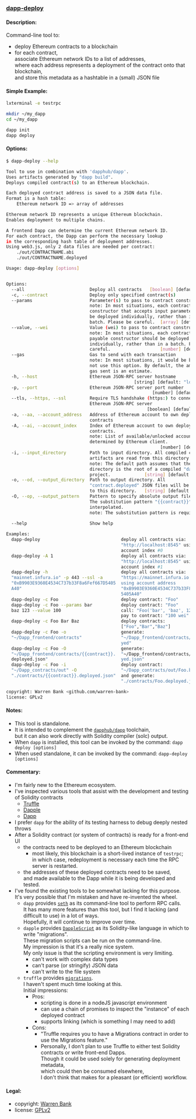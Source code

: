 ### [dapp-deploy](https://github.com/warren-bank/dapp-deploy)

#### Description:

Command-line tool to:
* deploy Ethereum contracts to a blockchain
* for each contract,<br>
  associate Ethereum network IDs to a list of addresses,<br>
  where each address represents a deployment of the contract onto that blockchain,<br>
  and store this metadata as a hashtable in a (small) JSON file

#### Simple Example:

```bash
lxterminal -e testrpc

mkdir ~/my_dapp
cd ~/my_dapp

dapp init
dapp deploy
```

#### Options:

```bash
$ dapp-deploy --help

Tool to use in combination with 'dapphub/dapp'.
Uses artifacts generated by "dapp build".
Deploys compiled contract(s) to an Ethereum blockchain.

Each deployed contract address is saved to a JSON data file.
Format is a hash table:
    Ethereum network ID => array of addresses

Ethereum network ID represents a unique Ethereum blockchain.
Enables deployment to multiple chains.

A frontend Dapp can determine the current Ethereum network ID.
For each contract, the Dapp can perform the necessary lookup
in the corresponding hash table of deployment addresses.
Using web3.js, only 2 data files are needed per contract:
    ./out/CONTRACTNAME.abi
    ./out/CONTRACTNAME.deployed

Usage: dapp-deploy [options]


Options:
  --all                         Deploy all contracts   [boolean] [default: true]
  -c, --contract                Deploy only specified contract(s)        [array]
  --params                      Parameter(s) to pass to contract constructor(s)
                                note: In most situations, each contract having a
                                constructor that accepts input parameters should
                                be deployed individually, rather than in a
                                batch. Please be careful.  [array] [default: []]
  --value, --wei                Value (wei) to pass to contract constructor(s)
                                note: In most situations, each contract having a
                                payable constructor should be deployed
                                individually, rather than in a batch. Please be
                                careful.                   [number] [default: 0]
  --gas                         Gas to send with each transaction
                                note: In most situations, it would be better to
                                not use this option. By default, the amount of
                                gas sent is an estimate.                [number]
  -h, --host                    Ethereum JSON-RPC server hostname
                                                 [string] [default: "localhost"]
  -p, --port                    Ethereum JSON-RPC server port number
                                                        [number] [default: 8545]
  --tls, --https, --ssl         Require TLS handshake (https:) to connect to
                                Ethereum JSON-RPC server
                                                      [boolean] [default: false]
  -a, --aa, --account_address   Address of Ethereum account to own deployed
                                contracts                               [string]
  -A, --ai, --account_index     Index of Ethereum account to own deployed
                                contracts.
                                note: List of available/unlocked accounts is
                                determined by Ethereum client.
                                                           [number] [default: 0]
  -i, --input_directory         Path to input directory. All compiled contract
                                artifacts are read from this directory.
                                note: The default path assumes that the current
                                directory is the root of a compiled "dapp"
                                project.             [string] [default: "./out"]
  -o, --od, --output_directory  Path to output directory. All
                                "contract.deployed" JSON files will be written
                                to this directory.   [string] [default: "./out"]
  -O, --op, --output_pattern    Pattern to specify absolute output file path.
                                The substitution pattern "{{contract}}" will be
                                interpolated.
                                note: The substitution pattern is required.
                                                                        [string]
  --help                        Show help                              [boolean]

Examples:
  dapp-deploy                               deploy all contracts via:
                                            "http://localhost:8545" using
                                            account index #0
  dapp-deploy -A 1                          deploy all contracts via:
                                            "http://localhost:8545" using
                                            account index #1
  dapp-deploy -h                            deploy all contracts via:
  "mainnet.infura.io" -p 443 --ssl -a       "https://mainnet.infura.io:443"
  "0xB9903E9360E4534C737b33F8a6Fef667D5405  using account address
  A40"                                      "0xB9903E9360E4534C737b33F8a6Fef667D
                                            5405A40"
  dapp-deploy -c Foo                        deploy contract: "Foo"
  dapp-deploy -c Foo --params bar           deploy contract: "Foo"
  baz 123 --value 100                       call: "Foo('bar', 'baz', 123)"
                                            pay to contract: "100 wei"
  dapp-deploy -c Foo Bar Baz                deploy contracts:
                                            ["Foo","Bar","Baz"]
  dapp-deploy -c Foo -o                     generate:
  "~/Dapp_frontend/contracts"               "~/Dapp_frontend/contracts/Foo.deplo
                                            yed"
  dapp-deploy -c Foo -O                     generate:
  "~/Dapp_frontend/contracts/{{contract}}.  "~/Dapp_frontend/contracts/Foo.deplo
  deployed.json"                            yed.json"
  dapp-deploy -c Foo -i                     deploy contract:
  "~/Dapp_contracts/out" -O                 "~/Dapp_contracts/out/Foo.bin"
  "./contracts/{{contract}}.deployed.json"  and generate:
                                            "./contracts/Foo.deployed.json"

copyright: Warren Bank <github.com/warren-bank>
license: GPLv2
```

#### Notes:

* This tool is standalone.
* It is intended to complement the [`dapphub/dapp`](https://github.com/dapphub/dapp) toolchain,<br>
  but it can also work directly with Solidity compiler (solc) output.
* When `dapp` is installed, this tool can be invoked by the command: `dapp deploy [options]`
* When used standalone, it can be invoked by the command: `dapp-deploy [options]`

#### Commentary:

* I'm fairly new to the Ethereum ecosystem.
* I've inspected various tools that assist with the development and testing of Solidity contracts
  * [Truffle](https://github.com/trufflesuite/truffle)
  * [Dapple](https://github.com/dapphub/dapple)
  * [Dapp](https://github.com/dapphub/dapp)
* I prefer `dapp` for the ability of its testing harness to debug deeply nested throws
* After a Solidity contract (or system of contracts) is ready for a front-end UI
  * the contracts need to be deployed to an Ethereum blockchain
    * most likely, this blockchain is a short-lived instance of `testrpc`;<br>
      in which case, redeployment is necessary each time the RPC server is restarted.
  * the addresses of these deployed contracts need to be saved,<br>
    and made available to the Dapp while it is being developed and tested.
* I've found the existing tools to be somewhat lacking for this purpose.<br>
  It's very possible that I'm mistaken and have re-invented the wheel.
  * `dapp` provides [`seth`](https://github.com/dapphub/seth) as its command-line tool to perform RPC calls.<br>
    It has many more features than this tool, but I find it lacking (and difficult to use) in a lot of ways.<br>
    Hopefully, it will continue to improve over time.
  * `dapple` provides [`DappleScript`](http://dapple.readthedocs.io/en/master/dapplescript/) as its Solidity-like language in which to write "migrations".<br>
    These migration scripts can be run on the command-line.<br>
    My impression is that it's a really nice system.<br>
    My only issue is that the scripting environment is very limiting.
    * can't work with complex data types
    * can't parse (or stringify) JSON data
    * can't write to the file system
  * `truffle` provides [`migrations`](http://truffleframework.com/docs/getting_started/migrations).<br>
    I haven't spent much time looking at this.<br>
    Initial impressions:
    * Pros:
      * scripting is done in a nodeJS javascript environment
      * can use a chain of promises to inspect the "instance" of each deployed contract
      * supports linking (which is something I may need to add)
    * Cons:
      * "Truffle requires you to have a Migrations contract in order to use the Migrations feature."
      * Personally, I don't plan to use Truffle to either test Solidity contracts or write front-end Dapps.<br>
        Though it could be used solely for generating deployment metadata,<br>
        which could then be consumed elsewhere,<br>
        I don't think that makes for a pleasant (or efficient) workflow.

#### Legal:

* copyright: [Warren Bank](https://github.com/warren-bank)
* license: [GPLv2](https://www.gnu.org/licenses/old-licenses/gpl-2.0.txt)

